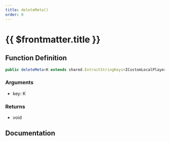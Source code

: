 ```yaml
---
title: deleteMeta()
order: 0
---
```


# {{ $frontmatter.title }}

## Function Definition

```ts
public deleteMeta<K extends shared.ExtractStringKeys<ICustomLocalPlayerMeta>>(key: K): void;
```

### Arguments

* key: K

### Returns

* void

## Documentation

<!--@include: ./parts/deleteMeta.md-->
